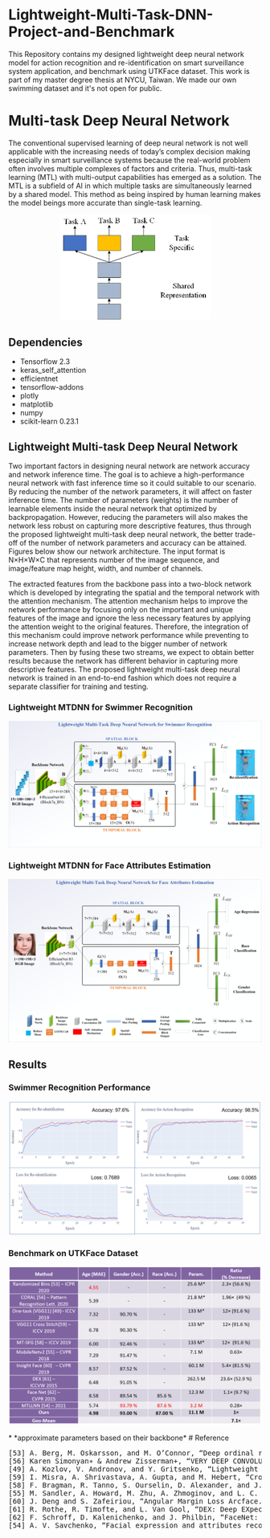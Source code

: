 # Lightweight-Multi-Task-DNN-Project-and-Benchmark
 This Repository contains my designed lightweight deep neural network model for action recognition and re-identification on smart surveillance system application, and benchmark using UTKFace dataset. This work is part of my master degree thesis at NYCU, Taiwan. We made our own swimming dataset and it's not open for public.

# Multi-task Deep Neural Network
The conventional supervised learning of deep neural network is not well applicable with the increasing needs of today’s complex decision making especially in smart surveillance systems because the real-world problem often involves multiple complexes of factors and criteria. Thus, multi-task learning (MTL) with multi-output capabilities has emerged as a solution. The MTL is a subfield of AI in which multiple tasks are simultaneously learned by a shared model. This method as being inspired by human learning makes the model beings more accurate than single-task learning. 
<p align="center">
<img src="https://github.com/farhantandia/Lightweight-Multi-Task-DNN-Project-and-Benchmark/blob/main/mtdnn-general.png", width="300"><br>
</p>

## Dependencies
- Tensorflow 2.3
- keras_self_attention
- efficientnet
- tensorflow-addons
- plotly
- matplotlib
- numpy
- scikit-learn 0.23.1

## Lightweight Multi-task Deep Neural Network
Two important factors in designing neural network are network accuracy and network inference time. The goal is to achieve a high-performance neural network with fast inference time so it could suitable to our scenario. By reducing the number of the network parameters, it will affect on faster inference time. The number of parameters (weights) is the number of learnable elements inside the neural network that optimized by backpropagation. However, reducing the parameters will also makes the network less robust on capturing more descriptive features, thus through the proposed lightweight multi-task deep neural network, the better trade-off of the number of network parameters and accuracy can be attained. Figures below show our network architecture. The input format is N×H×W×C that represents number of the image sequence, and image/feature map height, width, and number of channels.

The extracted features from the backbone pass into a two-block network which is developed by integrating the spatial and the temporal network with the attention mechanism. The attention mechanism helps to improve the network performance by focusing only on the important and unique features of the image and ignore the less necessary features by applying the attention weight to the original features. Therefore, the integration of this mechanism could improve network performance while preventing to increase network depth and lead to the bigger number of network parameters. Then by fusing these two streams, we expect to obtain better results because the network has different behavior in capturing more descriptive features. The proposed lightweight multi-task deep neural network is trained in an end-to-end fashion which does not require a separate classifier for training and testing.
### Lightweight MTDNN for Swimmer Recognition
<p align="center">
<img src="https://github.com/farhantandia/Lightweight-Multi-Task-DNN-Project-and-Benchmark/blob/main/mtdnn-swim.png"><br>
</p>

### Lightweight MTDNN for Face Attributes Estimation
<p align="center">
<img src="https://github.com/farhantandia/Lightweight-Multi-Task-DNN-Project-and-Benchmark/blob/main/mtdnn-face.png"><br>
</p>


## Results
### Swimmer Recognition Performance
<p align="center">
<img src="https://github.com/farhantandia/Lightweight-Multi-Task-DNN-Project-and-Benchmark/blob/main/results_swim.PNG"><br>
</p>

### Benchmark on UTKFace Dataset
<p align="center">
<img src="https://github.com/farhantandia/Lightweight-Multi-Task-DNN-Project-and-Benchmark/blob/main/results_utkface.PNG"><br>
</p>
* *approximate parameters based on their backbone*
# Reference
<pre>
[53] A. Berg, M. Oskarsson, and M. O’Connor, “Deep ordinal regression with label diversity,”
[56] Karen Simonyan∗ & Andrew Zisserman+, “VERY DEEP CONVOLUTIONAL NETWORKS FOR LARGE-SCALE IMAGE RECOGNITION Karen,”
[49] A. Kozlov, V. Andronov, and Y. Gritsenko, “Lightweight network architecture for real-time action recognition,” 
[59] I. Misra, A. Shrivastava, A. Gupta, and M. Hebert, “Cross-Stitch Networks for Multi-task Learning,”
[58] F. Bragman, R. Tanno, S. Ourselin, D. Alexander, and J. Cardoso, “Stochastic filter groups for multi-task cnns: Learning specialist and generalist convolution kernels,” 
[55] M. Sandler, A. Howard, M. Zhu, A. Zhmoginov, and L. C. Chen, “MobileNetV2: Inverted Residuals and Linear Bottlenecks,” 
[60] J. Deng and S. Zafeiriou, “Angular Margin Loss Arcface.”
[61] R. Rothe, R. Timofte, and L. Van Gool, “DEX: Deep EXpectation of Apparent Age from a Single Image,”
[62] F. Schroff, D. Kalenichenko, and J. Philbin, “FaceNet: A unified embedding for face recognition and clustering,”
[54] A. V. Savchenko, “Facial expression and attributes recognition based on multi-task learning of lightweight neural networks,” 
</pre>
